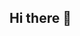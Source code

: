 ## Hi there 👋

<!--
**vadimzbanok/vadimzbanok** is a ✨ _special_ ✨ repository because its `README.md` (this file) appears on your GitHub profile.

- 🌱 I’m currently learning ...

-->
